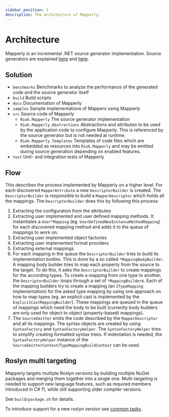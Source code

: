 ```yaml
---
sidebar_position: 1
description: The architecture of Mapperly.
---
```


# Architecture

Mapperly is an incremental .NET source generator implementation.
Source generators are explained [here](https://github.com/dotnet/roslyn/blob/main/docs/features/source-generators.cookbook.md)
and [here](https://github.com/dotnet/roslyn/blob/main/docs/features/incremental-generators.md).

## Solution

- `benchmarks` Benchmarks to analyze the performance of the generated code and the source generator itself
- `build` Build scripts
- `docs` Documentation of Mapperly
- `samples` Sample implementations of Mappers using Mapperly
- `src` Source code of Mapperly
  - `Riok.Mapperly` The source generator implementation
  - `Riok.Mapperly.Abstractions` Abstractions and attributes to be used by the application code to configure Mapperly.
    This is referenced by the source generator but is not needed at runtime.
  - `Riok.Mapperly.Templates` Templates of code files which are embedded as resources into `Riok.Mapperly` and may be emitted during source generation depending on enabled features.
- `test` Unit- and integration tests of Mapperly

## Flow

This describes the process implemented by Mapperly on a higher level.
For each discovered `MapperAttribute` a new `DescriptorBuilder` is created.
The `DescriptorBuilder` is responsible to build a `MapperDescriptor` which holds all the mappings.
The `DescriptorBuilder` does this by following this process:

1. Extracting the configuration from the attributes
2. Extracting user implemented and user defined mapping methods.
   It instantiates a `User*Mapping` (eg. `UserDefinedNewInstanceMethodMapping`) for each discovered mapping method and adds it to the queue of mappings to work on.
3. Extracting user implemented object factories
4. Extracting user implemented format providers
5. Extracting external mappings
6. For each mapping in the queue the `DescriptorBuilder` tries to build its implementation bodies.
   This is done by a so called `*MappingBodyBuilder`.
   A mapping body builder tries to map each property from the source to the target.
   To do this, it asks the `DescriptorBuilder` to create mappings for the according types.
   To create a mapping from one type to another, the `DescriptorBuilder` loops through a set of `*MappingBuilder`s.
   Each of the mapping builders try to create a mapping (an `ITypeMapping` implementation) for the asked type mapping by using
   one approach on how to map types (eg. an explicit cast is implemented by the `ExplicitCastMappingBuilder`).
   These mappings are queued in the queue of mappings which need the body to be built (currently body builders are only used for object to object (property-based) mappings).
7. The `SourceEmitter` emits the code described by the `MapperDescriptor` and all its mappings.
   The syntax objects are created by using `SyntaxFactory` and `SyntaxFactoryHelper`.
   The `SyntaxFactoryHelper` tries to simplify creating formatted syntax trees.
   If indentation is needed,
   the `SyntaxFactoryHelper` instance of the `SourceEmitterContext`/`TypeMappingBuildContext` can be used.

## Roslyn multi targeting

Mapperly targets multiple Roslyn versions by building multiple NuGet packages
and merging them together into a single one.
Multi-targeting is needed to support new language features,
such as required members introduced in C# 11,
while still supporting older compiler versions.

See `build/package.sh` for details.

To introduce support for a new roslyn version see [common tasks](./common-tasks.md#add-support-for-a-new-roslyn-version).
